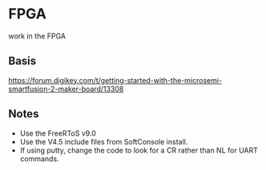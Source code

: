 # FPGA
work in the FPGA


## Basis

https://forum.digikey.com/t/getting-started-with-the-microsemi-smartfusion-2-maker-board/13308


## Notes

* Use the FreeRToS v9.0
* Use the V4.5 include files from SoftConsole install.
* If using putty, change the code to look for a CR rather than NL for UART commands.
